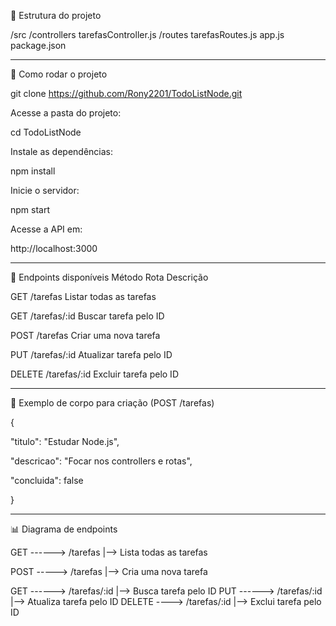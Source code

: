 📁 Estrutura do projeto

/src
  /controllers
    tarefasController.js
  /routes
    tarefasRoutes.js
  app.js
package.json

______________________________________________________________________________

🚀 Como rodar o projeto

git clone https://github.com/Rony2201/TodoListNode.git

Acesse a pasta do projeto:

cd TodoListNode

Instale as dependências:

npm install

Inicie o servidor:

npm start

Acesse a API em:

http://localhost:3000

______________________________________________________________________________

📖 Endpoints disponíveis
Método	Rota	Descrição

GET	/tarefas	Listar todas as tarefas

GET	/tarefas/:id	Buscar tarefa pelo ID

POST	/tarefas	Criar uma nova tarefa

PUT	/tarefas/:id	Atualizar tarefa pelo ID

DELETE	/tarefas/:id	Excluir tarefa pelo ID

______________________________________________________________________________

📝 Exemplo de corpo para criação (POST /tarefas)

{

  "titulo": "Estudar Node.js",
  
  "descricao": "Focar nos controllers e rotas",
  
  "concluida": false
  
}

______________________________________________________________________________


📊 Diagrama de endpoints

 GET ------> /tarefas    |--> Lista todas as tarefas


 POST -----> /tarefas    |--> Cria uma nova tarefa

 GET ------> /tarefas/:id      |--> Busca tarefa pelo ID
 PUT ------> /tarefas/:id      |--> Atualiza tarefa pelo ID
 DELETE ----> /tarefas/:id     |--> Exclui tarefa pelo ID







  


